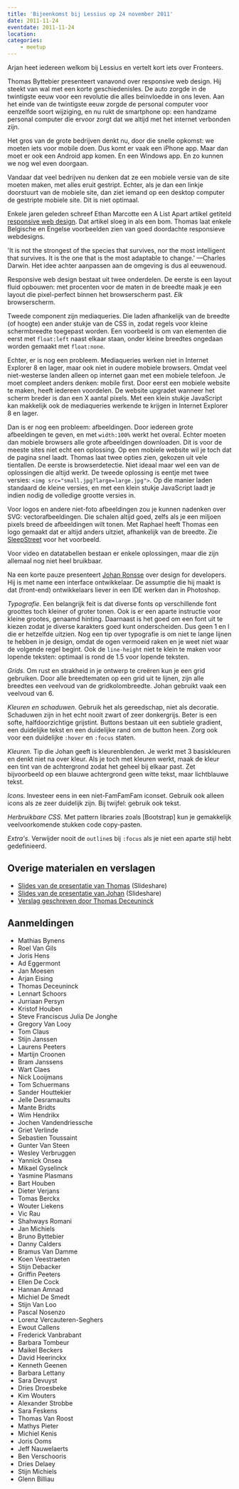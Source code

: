 ```yaml
---
title: 'Bijeenkomst bij Lessius op 24 november 2011'
date: 2011-11-24
eventdate: 2011-11-24
location:
categories:
    - meetup
---
```


Arjan heet iedereen welkom bij Lessius en vertelt kort iets over Fronteers.

Thomas Byttebier presenteert vanavond over responsive web design. Hij steekt van wal met een korte geschiedenisles. De auto zorgde in de twintigste eeuw voor een revolutie die alles beïnvloedde in ons leven. Aan het einde van de twintigste eeuw zorgde de personal computer voor eenzelfde soort wijziging, en nu rukt de smartphone op: een handzame personal computer die ervoor zorgt dat we altijd met het internet verbonden zijn.

Het gros van de grote bedrijven denkt nu, door die snelle opkomst: we moeten iets voor mobile doen. Dus komt er vaak een iPhone app. Maar dan moet er ook een Android app komen. En een Windows app. En zo kunnen we nog wel even doorgaan.

Vandaar dat veel bedrijven nu denken dat ze een mobiele versie van de site moeten maken, met alles eruit gestript. Echter, als je dan een linkje doorstuurt van de mobiele site, dan ziet iemand op een desktop computer de gestripte mobiele site. Dit is niet optimaal.

Enkele jaren geleden schreef Ethan Marcotte een A List Apart artikel getiteld [responsive web design](http://www.alistapart.com/articles/responsive-web-design/). Dat artikel sloeg in als een bom. Thomas laat enkele Belgische en Engelse voorbeelden zien van goed doordachte responsieve webdesigns.

'It is not the strongest of the species that survives, nor the most intelligent that survives. It is the one that is the most adaptable to change.' —Charles Darwin. Het idee achter aanpassen aan de omgeving is dus al eeuwenoud.

Responsive web design bestaat uit twee onderdelen. De eerste is een layout fluid opbouwen: met procenten voor de maten in de breedte maak je een layout die pixel-perfect binnen het browserscherm past. _Elk_ browserscherm.

Tweede component zijn mediaqueries. Die laden afhankelijk van de breedte (of hoogte) een ander stukje van de CSS in, zodat regels voor kleine schermbreedte toegepast worden. Een voorbeeld is om van elementen die eerst met `float:left` naast elkaar staan, onder kleine breedtes ongedaan worden gemaakt met `float:none`.

Echter, er is nog een probleem. Mediaqueries werken niet in Internet Explorer 8 en lager, maar ook niet in oudere mobiele browsers. Omdat veel niet-westerse landen alleen op internet gaan met een mobiele telefoon. Je moet compleet anders denken: mobile first. Door eerst een mobiele website te maken, heeft iedereen voordelen. De website upgradet wanneer het scherm breder is dan een X aantal pixels. Met een klein stukje JavaScript kan makkelijk ook de mediaqueries werkende te krijgen in Internet Explorer 8 en lager.

Dan is er nog een probleem: afbeeldingen. Door iedereen grote afbeeldingen te geven, en met `width:100%` werkt het overal. Echter moeten dan mobiele browsers alle grote afbeeldingen downloaden. Dit is voor de meeste sites niet echt een oplossing. Op een mobiele website wil je toch dat de pagina snel laadt. Thomas laat twee opties zien, gekozen uit vele tientallen. De eerste is browserdetectie. Niet ideaal maar wel een van de oplossingen die altijd werkt. De tweede oplossing is eentje met twee versies: `<img src="small.jpg?large=large.jpg">`. Op die manier laden standaard de kleine versies, en met een klein stukje JavaScript laadt je indien nodig de volledige grootte versies in.

Voor logos en andere niet-foto afbeeldingen zou je kunnen nadenken over SVG: vectorafbeeldingen. Die schalen altijd goed, zelfs als je een miljoen pixels breed de afbeeldingen wilt tonen. Met Raphael heeft Thomas een logo gemaakt dat er altijd anders uitziet, afhankelijk van de breedte. Zie [SleepStreet](http://www.sleepstreet.be/) voor het voorbeeld.

Voor video en datatabellen bestaan er enkele oplossingen, maar die zijn allemaal nog niet heel bruikbaar.

Na een korte pauze presenteert [Johan Ronsse](http://wolfslittlestore.be/) over design for developers. Hij is met name een interface ontwikkelaar. De assumptie die hij maakt is dat (front-end) ontwikkelaars liever in een IDE werken dan in Photoshop.

_Typografie._ Een belangrijk feit is dat diverse fonts op verschillende font groottes toch kleiner of groter tonen. Ook is er een aparte instructie voor kleine grootes, genaamd hinting. Daarnaast is het goed om een font uit te kiezen zodat je diverse karakters goed kunt onderscheiden. Dus geen 1 en l die er hetzelfde uitzien. Nog een tip over typografie is om niet te lange lijnen te hebben in je design, omdat de ogen vermoeid raken en je weet niet waar de volgende regel begint. Ook de `line-height` niet te klein te maken voor lopende teksten: optimaal is rond de 1.5 voor lopende teksten.

_Grids._ Om rust en strakheid in je ontwerp te creëren kun je een grid gebruiken. Door alle breedtematen op een grid uit te lijnen, zijn alle breedtes een veelvoud van de gridkolombreedte. Johan gebruikt vaak een veelvoud van 6.

_Kleuren en schaduwen._ Gebruik het als gereedschap, niet als decoratie. Schaduwen zijn in het echt nooit zwart of zeer donkergrijs. Beter is een softe, halfdoorzichtige grijstint. Buttons bestaan uit een subtiele gradient, een duidelijke tekst en een duidelijke rand om de button heen. Zorg ook voor een duidelijke `:hover` en `:focus` staten.

_Kleuren._ Tip die Johan geeft is kleurenblenden. Je werkt met 3 basiskleuren en denkt niet na over kleur. Als je toch met kleuren werkt, maak de kleur een tint van de achtergrond zodat het geheel bij elkaar past. Zet bijvoorbeeld op een blauwe achtergrond geen witte tekst, maar lichtblauwe tekst.

_Icons._ Investeer eens in een niet-FamFamFam iconset. Gebruik ook alleen icons als ze zeer duidelijk zijn. Bij twijfel: gebruik ook tekst.

_Herbruikbare CSS._ Met pattern libraries zoals [Bootstrap] kun je gemakkelijk veelvoorkomende stukken code copy-pasten.

_Extra's._ Verwijder nooit de `outline`s bij `:focus` als je niet een aparte stijl hebt gedefinieerd.

## Overige materialen en verslagen

-   [Slides van de presentatie van Thomas](http://www.slideshare.net/bytte/responsive-web-design-10389263) (Slideshare)
-   [Slides van de presentatie van Johan](http://www.slideshare.net/Wolfr/design-for-developersonlineversionlong) (Slideshare)
-   [Verslag geschreven door Thomas Deceuninck](http://creativeskills.be/articles/fronteers-meetup-lessius/)

## Aanmeldingen

-   Mathias Bynens
-   Roel Van Gils
-   Joris Hens
-   Ad Eggermont
-   Jan Moesen
-   Arjan Eising
-   Thomas Deceuninck
-   Lennart Schoors
-   Jurriaan Persyn
-   Kristof Houben
-   Steve Franciscus Julia De Jonghe
-   Gregory Van Looy
-   Tom Claus
-   Stijn Janssen
-   Laurens Peeters
-   Martijn Croonen
-   Bram Janssens
-   Wart Claes
-   Nick Looijmans
-   Tom Schuermans
-   Sander Houttekier
-   Jelle Desramaults
-   Mante Bridts
-   Wim Hendrikx
-   Jochen Vandendriessche
-   Griet Verlinde
-   Sebastien Toussaint
-   Gunter Van Steen
-   Wesley Verbruggen
-   Yannick Onsea
-   Mikael Gyselinck
-   Yasmine Plasmans
-   Bart Houben
-   Dieter Verjans
-   Tomas Berckx
-   Wouter Liekens
-   Vic Rau
-   Shahways Romani
-   Jan Michiels
-   Bruno Byttebier
-   Danny Calders
-   Bramus Van Damme
-   Koen Veestraeten
-   Stijn Debacker
-   Griffin Peeters
-   Ellen De Cock
-   Hannan Amnad
-   Michiel De Smedt
-   Stijn Van Loo
-   Pascal Nosenzo
-   Lorenz Vercauteren-Seghers
-   Ewout Callens
-   Frederick Vanbrabant
-   Barbara Tombeur
-   Maikel Beckers
-   David Heerinckx
-   Kenneth Geenen
-   Barbara Lettany
-   Sara Devuyst
-   Dries Droesbeke
-   Kim Wouters
-   Alexander Strobbe
-   Sara Feskens
-   Thomas Van Roost
-   Mathys Pieter
-   Michiel Kenis
-   Joris Ooms
-   Jeff Nauwelaerts
-   Ben Verschooris
-   Dries Delaey
-   Stijn Michiels
-   Glenn Billiau
